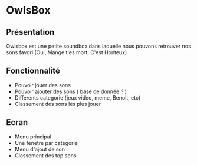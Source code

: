 ﻿# OwlsBox

## Présentation

Owlsbox est une petite soundbox dans laquelle nous pouvons retrouver nos sons favori (Oui, Mange t'es mort, C'est Honteux)

## Fonctionnalité

* Pouvoir jouer des sons
* Pouvoir ajouter des sons ( base de donnée ? )
* Differents categorie (jeux video, meme, Benoit, etc)
* Classement des sons les plus jouer

## Ecran

* Menu principal
* Une fenetre par categorie
* Menu d'ajout de son
* Classement des top sons

